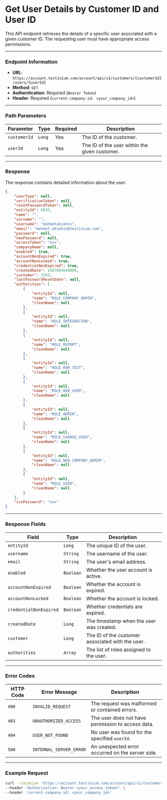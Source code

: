 # Get User Details by Customer ID and User ID

This API endpoint retrieves the details of a specific user associated with a given customer ID. The requesting user must have appropriate access permissions.

***

### Endpoint Information

* **URL**:\
  `https://account.testinium.com/account/api/v1/customers/{customerId}/users/{userId}`
* **Method**: `GET`
* **Authentication**: Required (`Bearer Token`)
* **Header**: Required (`current-company-id: <your_company_id>`)

***

### Path Parameters

| Parameter    | Type   | Required | Description                                   |
| ------------ | ------ | -------- | --------------------------------------------- |
| `customerId` | `Long` | Yes      | The ID of the customer.                       |
| `userId`     | `Long` | Yes      | The ID of the user within the given customer. |

***

### Response

The response contains detailed information about the user.

```json
{
    "userType": null,
    "verificationToken": null,
    "resetPasswordToken": null,
    "entityId": 6835,
    "name": "",
    "surname": "",
    "username": "mehmetaksahin",
    "email": "mehmet.aksahin@testinium.com",
    "password": null,
    "newPassword": null,
    "accessToken": "xxx",
    "companyName": null,
    "enabled": true,
    "accountNonExpired": true,
    "accountNonLocked": true,
    "credentialNonExpired": true,
    "createdDate": 1567664649000,
    "customer": 3393,
    "lastPasswordResetDate": null,
    "authorities": [
        {
            "entityId": null,
            "name": "ROLE_COMPANY_ADMIN",
            "cleanName": null
        },
        {
            "entityId": null,
            "name": "ROLE_INTEGRATION",
            "cleanName": null
        },
        {
            "entityId": null,
            "name": "ROLE_REPORT",
            "cleanName": null
        },
        {
            "entityId": null,
            "name": "ROLE_RUN_TEST",
            "cleanName": null
        },
        {
            "entityId": null,
            "name": "ROLE_NEW_USER",
            "cleanName": null
        },
        {
            "entityId": null,
            "name": "ROLE_ADMIN",
            "cleanName": null
        },
        {
            "entityId": null,
            "name": "ROLE_CHANGE_USER",
            "cleanName": null
        },
        {
            "entityId": null,
            "name": "ROLE_NEW_COMPANY_ADMIN",
            "cleanName": null
        },
        {
            "entityId": null,
            "name": "ROLE_USER",
            "cleanName": null
        }
    ],
    "vcsPassword": "xxx"
}
```

***

### Response Fields

| Field                  | Type      | Description                                      |
| ---------------------- | --------- | ------------------------------------------------ |
| `entityId`             | `Long`    | The unique ID of the user.                       |
| `username`             | `String`  | The username of the user.                        |
| `email`                | `String`  | The user's email address.                        |
| `enabled`              | `Boolean` | Whether the user account is active.              |
| `accountNonExpired`    | `Boolean` | Whether the account is expired.                  |
| `accountNonLocked`     | `Boolean` | Whether the account is locked.                   |
| `credentialNonExpired` | `Boolean` | Whether credentials are expired.                 |
| `createdDate`          | `Long`    | The timestamp when the user was created.         |
| `customer`             | `Long`    | The ID of the customer associated with the user. |
| `authorities`          | `Array`   | The list of roles assigned to the user.          |

***

### Error Codes

| HTTP Code | Error Message           | Description                                       |
| --------- | ----------------------- | ------------------------------------------------- |
| `400`     | `INVALID_REQUEST`       | The request was malformed or contained errors.    |
| `403`     | `UNAUTHORIZED_ACCESS`   | The user does not have permission to access data. |
| `404`     | `USER_NOT_FOUND`        | No user was found for the specified `userId`.     |
| `500`     | `INTERNAL_SERVER_ERROR` | An unexpected error occurred on the server side.  |

***

### Example Request

```bash
curl --location 'https://account.testinium.com/account/api/v1/customers/{customerId}/users/{userId}' \
--header 'Authorization: Bearer <your_access_token>' \
--header 'current-company-id: <your_company_id>'
```
